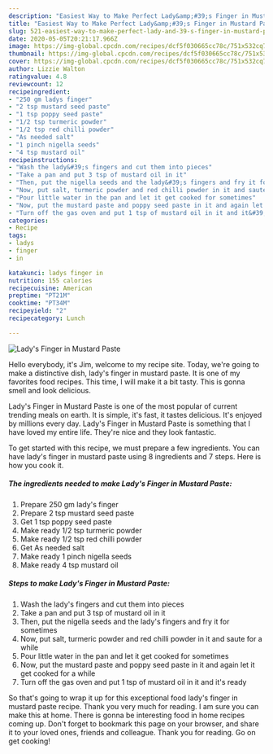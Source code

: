 ```yaml
---
description: "Easiest Way to Make Perfect Lady&amp;#39;s Finger in Mustard Paste"
title: "Easiest Way to Make Perfect Lady&amp;#39;s Finger in Mustard Paste"
slug: 521-easiest-way-to-make-perfect-lady-and-39-s-finger-in-mustard-paste
date: 2020-05-05T20:21:17.966Z
image: https://img-global.cpcdn.com/recipes/dcf5f030665cc78c/751x532cq70/ladys-finger-in-mustard-paste-recipe-main-photo.jpg
thumbnail: https://img-global.cpcdn.com/recipes/dcf5f030665cc78c/751x532cq70/ladys-finger-in-mustard-paste-recipe-main-photo.jpg
cover: https://img-global.cpcdn.com/recipes/dcf5f030665cc78c/751x532cq70/ladys-finger-in-mustard-paste-recipe-main-photo.jpg
author: Lizzie Walton
ratingvalue: 4.8
reviewcount: 12
recipeingredient:
- "250 gm ladys finger"
- "2 tsp mustard seed paste"
- "1 tsp poppy seed paste"
- "1/2 tsp turmeric powder"
- "1/2 tsp red chilli powder"
- "As needed salt"
- "1 pinch nigella seeds"
- "4 tsp mustard oil"
recipeinstructions:
- "Wash the lady&#39;s fingers and cut them into pieces"
- "Take a pan and put 3 tsp of mustard oil in it"
- "Then, put the nigella seeds and the lady&#39;s fingers and fry it for sometimes"
- "Now, put salt, turmeric powder and red chilli powder in it and saute for a while"
- "Pour little water in the pan and let it get cooked for sometimes"
- "Now, put the mustard paste and poppy seed paste in it and again let it get cooked for a while"
- "Turn off the gas oven and put 1 tsp of mustard oil in it and it&#39;s ready"
categories:
- Recipe
tags:
- ladys
- finger
- in

katakunci: ladys finger in 
nutrition: 155 calories
recipecuisine: American
preptime: "PT21M"
cooktime: "PT34M"
recipeyield: "2"
recipecategory: Lunch

---
```



![Lady&#39;s Finger in Mustard Paste](https://img-global.cpcdn.com/recipes/dcf5f030665cc78c/751x532cq70/ladys-finger-in-mustard-paste-recipe-main-photo.jpg)

Hello everybody, it's Jim, welcome to my recipe site. Today, we're going to make a distinctive dish, lady&#39;s finger in mustard paste. It is one of my favorites food recipes. This time, I will make it a bit tasty. This is gonna smell and look delicious.

Lady&#39;s Finger in Mustard Paste is one of the most popular of current trending meals on earth. It is simple, it's fast, it tastes delicious. It's enjoyed by millions every day. Lady&#39;s Finger in Mustard Paste is something that I have loved my entire life. They're nice and they look fantastic.




To get started with this recipe, we must prepare a few ingredients. You can have lady&#39;s finger in mustard paste using 8 ingredients and 7 steps. Here is how you cook it.

<!--inarticleads1-->

##### The ingredients needed to make Lady&#39;s Finger in Mustard Paste:

1. Prepare 250 gm lady&#39;s finger
1. Prepare 2 tsp mustard seed paste
1. Get 1 tsp poppy seed paste
1. Make ready 1/2 tsp turmeric powder
1. Make ready 1/2 tsp red chilli powder
1. Get As needed salt
1. Make ready 1 pinch nigella seeds
1. Make ready 4 tsp mustard oil




<!--inarticleads2-->

##### Steps to make Lady&#39;s Finger in Mustard Paste:

1. Wash the lady&#39;s fingers and cut them into pieces
1. Take a pan and put 3 tsp of mustard oil in it
1. Then, put the nigella seeds and the lady&#39;s fingers and fry it for sometimes
1. Now, put salt, turmeric powder and red chilli powder in it and saute for a while
1. Pour little water in the pan and let it get cooked for sometimes
1. Now, put the mustard paste and poppy seed paste in it and again let it get cooked for a while
1. Turn off the gas oven and put 1 tsp of mustard oil in it and it&#39;s ready




So that's going to wrap it up for this exceptional food lady&#39;s finger in mustard paste recipe. Thank you very much for reading. I am sure you can make this at home. There is gonna be interesting food in home recipes coming up. Don't forget to bookmark this page on your browser, and share it to your loved ones, friends and colleague. Thank you for reading. Go on get cooking!
